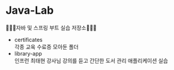 # Java-Lab
🧚🏻‍♀️자바 및 스프링 부트 실습 저장소🧚🏻‍♀️
- certificates  
  각종 교육 수료증 모아둔 폴더
- library-app  
  인프런 최태현 강사님 강의를 듣고 간단한 도서 관리 애플리케이션 실습

